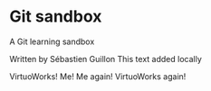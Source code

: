 # Git sandbox
A Git learning sandbox

Written by Sébastien Guillon
This text added locally

VirtuoWorks!
Me!
Me again!
VirtuoWorks again!